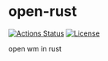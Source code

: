 # open-rust
[![Actions Status](https://github.com/aaly/open-rust/workflows/Build/badge.svg)](https://github.com/aaly/open-rust/actions/workflows/build.yaml)
[![License](https://img.shields.io/badge/License-BSD%202--Clause-orange.svg)](https://opensource.org/licenses/BSD-2-Clause) 

open wm in rust
